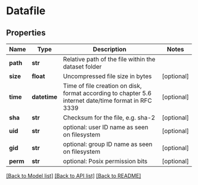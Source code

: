 # Datafile

## Properties
Name | Type | Description | Notes
------------ | ------------- | ------------- | -------------
**path** | **str** | Relative path of the file within the dataset folder | 
**size** | **float** | Uncompressed file size in bytes | [optional] 
**time** | **datetime** | Time of file creation on disk, format according to chapter 5.6 internet date/time format in RFC 3339 | [optional] 
**sha** | **str** | Checksum for the file, e.g. sha-2 | [optional] 
**uid** | **str** | optional: user ID name as seen on filesystem | [optional] 
**gid** | **str** | optional: group ID name as seen on filesystem | [optional] 
**perm** | **str** | optional: Posix permission bits | [optional] 

[[Back to Model list]](../README.md#documentation-for-models) [[Back to API list]](../README.md#documentation-for-api-endpoints) [[Back to README]](../README.md)



